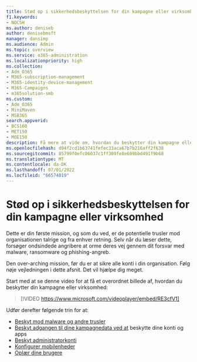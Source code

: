 ```yaml
---
title: Stød op i sikkerhedsbeskyttelsen for din kampagne eller virksomhed
f1.keywords:
- NOCSH
ms.author: deniseb
author: denisebmsft
manager: dansimp
ms.audience: Admin
ms.topic: overview
ms.service: o365-administration
ms.localizationpriority: high
ms.collection:
- Adm_O365
- M365-subscription-management
- M365-identity-device-management
- M365-Campaigns
- m365solution-smb
ms.custom:
- Adm_O365
- MiniMaven
- MSB365
search.appverid:
- BCS160
- MET150
- MOE150
description: Få mere at vide om, hvordan du beskytter din kampagne eller virksomhed ved at øge din sikkerhed med Microsoft 365.
ms.openlocfilehash: d94f2cd1b63741fefec33aca67b7b216aff2f638
ms.sourcegitcommit: 85799f0efc06037c1ff309fe8e609bbd491f9b68
ms.translationtype: MT
ms.contentlocale: da-DK
ms.lasthandoff: 07/01/2022
ms.locfileid: "66574019"
---
```

# <a name="bump-up-security-protection-for-your-campaign-or-business"></a>Stød op i sikkerhedsbeskyttelsen for din kampagne eller virksomhed

Dette er din første mission, og som du ved, er de potentielle trusler mod organisationen talrige og fra enhver retning. Selv når du læser dette, forsøger ondsindede angribere at orme deres vej gennem dit forsvar med malware, ransomware og phishing-angreb.

Den over-arching mission, før du er at sikre alle konti i din organisation. Følg nøje vejledningen i dette afsnit. Det vil hjælpe dig meget.

Start med at se denne video for at få et overordnet billede af, hvordan du beskytter din kampagne eller virksomhed:

> [!VIDEO https://www.microsoft.com/videoplayer/embed/RE3cfV1]  

Udfør derefter følgende trin for at:

- [Beskyt mod malware og andre trusler](m365bp-increase-protection.md)
- [Beskyt adgangen til dine kampagnedata ved at](m365bp-conditional-access.md) beskytte dine konti og apps
- [Beskyt administratorkonti](m365bp-protect-admin-accounts.md)
- [Konfigurer mobilenheder](../business/set-up-mobile-devices.md)
- [Oplær dine brugere](m365-campaigns-users.md)
